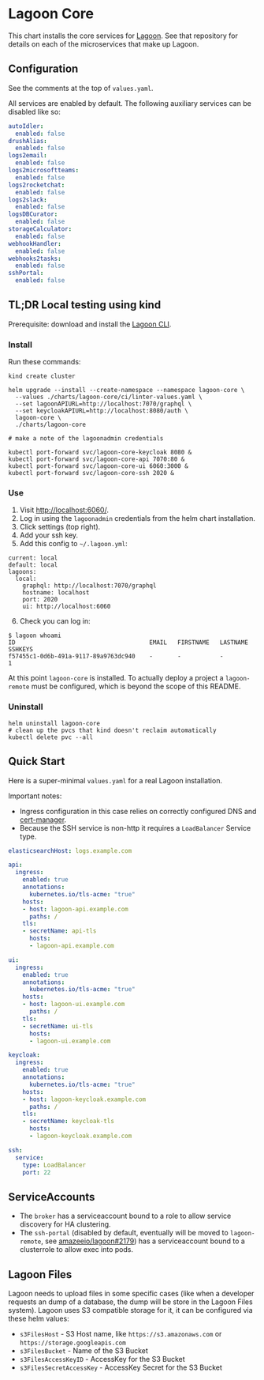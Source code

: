 # Lagoon Core

This chart installs the core services for [Lagoon](https://github.com/amazeeio/lagoon/). See that repository for details on each of the microservices that make up Lagoon.

## Configuration

See the comments at the top of `values.yaml`.

All services are enabled by default. The following auxiliary services can be disabled like so:

```yaml
autoIdler:
  enabled: false
drushAlias:
  enabled: false
logs2email:
  enabled: false
logs2microsoftteams:
  enabled: false
logs2rocketchat:
  enabled: false
logs2slack:
  enabled: false
logsDBCurator:
  enabled: false
storageCalculator:
  enabled: false
webhookHandler:
  enabled: false
webhooks2tasks:
  enabled: false
sshPortal:
  enabled: false
```

## TL;DR Local testing using kind

Prerequisite: download and install the [Lagoon CLI](https://github.com/amazeeio/lagoon-cli).

### Install

Run these commands:

```
kind create cluster

helm upgrade --install --create-namespace --namespace lagoon-core \
  --values ./charts/lagoon-core/ci/linter-values.yaml \
  --set lagoonAPIURL=http://localhost:7070/graphql \
  --set keycloakAPIURL=http://localhost:8080/auth \
  lagoon-core \
  ./charts/lagoon-core

# make a note of the lagoonadmin credentials

kubectl port-forward svc/lagoon-core-keycloak 8080 &
kubectl port-forward svc/lagoon-core-api 7070:80 &
kubectl port-forward svc/lagoon-core-ui 6060:3000 &
kubectl port-forward svc/lagoon-core-ssh 2020 &
```

### Use

1. Visit [http://localhost:6060/](http://localhost:6060/).
2. Log in using the `lagoonadmin` credentials from the helm chart installation.
3. Click settings (top right).
4. Add your ssh key.
5. Add this config to `~/.lagoon.yml`:
```
current: local
default: local
lagoons:
  local:
    graphql: http://localhost:7070/graphql
    hostname: localhost
    port: 2020
    ui: http://localhost:6060
```
6. Check you can log in:
```
$ lagoon whoami
ID                                  	EMAIL	FIRSTNAME	LASTNAME	SSHKEYS 
f57455c1-0d6b-491a-9117-89a9763dc940	-    	-        	-       	1	
```

At this point `lagoon-core` is installed.
To actually deploy a project a `lagoon-remote` must be configured, which is beyond the scope of this README.

### Uninstall

```
helm uninstall lagoon-core
# clean up the pvcs that kind doesn't reclaim automatically
kubectl delete pvc --all
```

## Quick Start

Here is a super-minimal `values.yaml` for a real Lagoon installation.

Important notes:

* Ingress configuration in this case relies on correctly configured DNS and [cert-manager](https://cert-manager.io/docs/usage/ingress/).
* Because the SSH service is non-http it requires a `LoadBalancer` Service type.

```yaml
elasticsearchHost: logs.example.com

api:
  ingress:
    enabled: true
    annotations:
      kubernetes.io/tls-acme: "true"
    hosts:
    - host: lagoon-api.example.com
      paths: /
    tls:
    - secretName: api-tls
      hosts:
      - lagoon-api.example.com

ui:
  ingress:
    enabled: true
    annotations:
      kubernetes.io/tls-acme: "true"
    hosts:
    - host: lagoon-ui.example.com
      paths: /
    tls:
    - secretName: ui-tls
      hosts:
      - lagoon-ui.example.com

keycloak:
  ingress:
    enabled: true
    annotations:
      kubernetes.io/tls-acme: "true"
    hosts:
    - host: lagoon-keycloak.example.com
      paths: /
    tls:
    - secretName: keycloak-tls
      hosts:
      - lagoon-keycloak.example.com

ssh:
  service:
    type: LoadBalancer
    port: 22
```

## ServiceAccounts

* The `broker` has a serviceaccount bound to a role to allow service discovery for HA clustering.
* The `ssh-portal` (disabled by default, eventually will be moved to `lagoon-remote`, see [amazeeio/lagoon#2179](https://github.com/amazeeio/lagoon/pull/2179)) has a serviceaccount bound to a clusterrole to allow exec into pods.


## Lagoon Files

Lagoon needs to upload files in some specific cases (like when a developer requests an dump of a database, the dump will be store in the Lagoon Files system).
Lagoon uses S3 compatible storage for it, it can be configured via these helm values:


- `s3FilesHost` - S3 Host name, like `https://s3.amazonaws.com` or `https://storage.googleapis.com`
- `s3FilesBucket` - Name of the S3 Bucket
- `s3FilesAccessKeyID` - AccessKey for the S3 Bucket
- `s3FilesSecretAccessKey` - AccessKey Secret for the S3 Bucket
